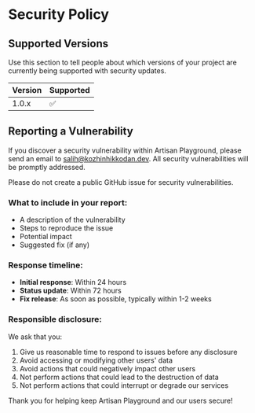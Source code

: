 # Security Policy

## Supported Versions

Use this section to tell people about which versions of your project are currently being supported with security updates.

| Version | Supported          |
| ------- | ------------------ |
| 1.0.x   | :white_check_mark: |

## Reporting a Vulnerability

If you discover a security vulnerability within Artisan Playground, please send an email to salih@kozhinhikkodan.dev. All security vulnerabilities will be promptly addressed.

Please do not create a public GitHub issue for security vulnerabilities.

### What to include in your report:

-   A description of the vulnerability
-   Steps to reproduce the issue
-   Potential impact
-   Suggested fix (if any)

### Response timeline:

-   **Initial response**: Within 24 hours
-   **Status update**: Within 72 hours
-   **Fix release**: As soon as possible, typically within 1-2 weeks

### Responsible disclosure:

We ask that you:

1. Give us reasonable time to respond to issues before any disclosure
2. Avoid accessing or modifying other users' data
3. Avoid actions that could negatively impact other users
4. Not perform actions that could lead to the destruction of data
5. Not perform actions that could interrupt or degrade our services

Thank you for helping keep Artisan Playground and our users secure!
